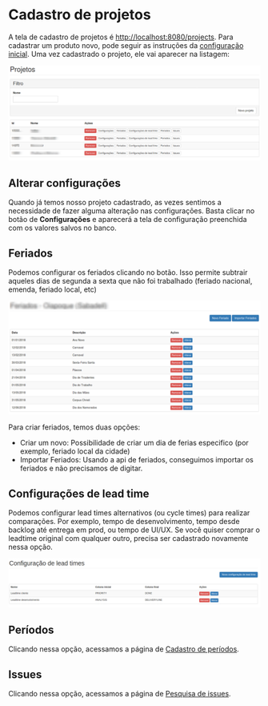 # Cadastro de projetos

A tela de cadastro de projetos é [http://localhost:8080/projects](http://localhost:8080/projects). Para cadastrar um produto novo, pode seguir as instruções da [configuração inicial](/startConfig.html). Uma vez cadastrado o projeto, ele vai aparecer na listagem:

![Listagem de Projetos](/images/jiratorio-projetos-listagem.png)

## Alterar configurações
Quando já temos nosso projeto cadastrado, as vezes sentimos a necessidade de fazer alguma alteração nas configurações. Basta clicar no botão de **Configurações** e aparecerá a tela de configuração preenchida com os valores salvos no banco.

## Feriados
Podemos configurar os feriados clicando no botão. Isso permite subtrair aqueles dias de segunda a sexta que não foi trabalhado (feriado nacional, emenda, feriado local, etc)

![Listagem de feriados](/images/jiratorio-feriados-listagem.png)

Para criar feriados, temos duas opções:
- Criar um novo: Possibilidade de criar um dia de ferias especifico (por exemplo, feriado local da cidade)
- Importar Feriados: Usando a api de feriados, conseguimos importar os feriados e não precisamos de digitar.

## Configurações de lead time
Podemos configurar lead times alternativos (ou cycle times) para realizar comparações. Por exemplo, tempo de desenvolvimento, tempo desde backlog até entrega em prod, ou tempo de UI/UX. Se você quiser comprar o leadtime original com qualquer outro, precisa ser cadastrado novamente nessa opção.

![Configuração de leadtime](/images/jiratorio-leadtimes.png)

## Períodos
Clicando nessa opção, acessamos a página de [Cadastro de períodos](/cadastroPeriodos.html).

## Issues
Clicando nessa opção, acessamos a página de [Pesquisa de issues](/pesquisaIssues.html).

